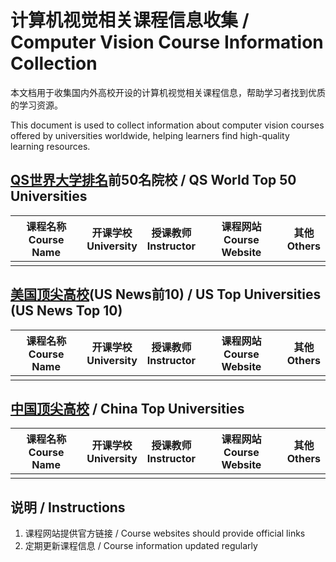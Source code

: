 # 计算机视觉相关课程信息收集 / Computer Vision Course Information Collection

本文档用于收集国内外高校开设的计算机视觉相关课程信息，帮助学习者找到优质的学习资源。

This document is used to collect information about computer vision courses offered by universities worldwide, helping learners find high-quality learning resources.

## [QS世界大学排名](https://www.qschina.cn/university-rankings/university-subject-rankings/2024/computer-science-information-systems)前50名院校 / QS World Top 50 Universities


| 课程名称<br>Course Name | 开课学校<br>University | 授课教师<br>Instructor | 课程网站<br>Course Website | 其他<br>Others |
| ----------------------- | ---------------------- | ---------------------- | -------------------------- | -------------- |
|                         |                        |                        |                            |                |

## [美国顶尖高校](https://www.qschina.cn/university-rankings/university-subject-rankings/2024/computer-science-information-systems)(US News前10) / US Top Universities (US News Top 10)

| 课程名称<br>Course Name | 开课学校<br>University | 授课教师<br>Instructor | 课程网站<br>Course Website | 其他<br>Others |
| ----------------------- | ---------------------- | ---------------------- | -------------------------- | -------------- |
|                         |                        |                        |                            |                |

## [中国顶尖高校](https://www.shanghairanking.cn/rankings/bcsr/2024/0812) / China Top Universities

| 课程名称<br>Course Name | 开课学校<br>University | 授课教师<br>Instructor | 课程网站<br>Course Website | 其他<br>Others |
| ----------------------- | ---------------------- | ---------------------- | -------------------------- | -------------- |
|                         |                        |                        |                            |                |

## 说明 / Instructions
1. 课程网站提供官方链接 / Course websites should provide official links
2. 定期更新课程信息 / Course information updated regularly